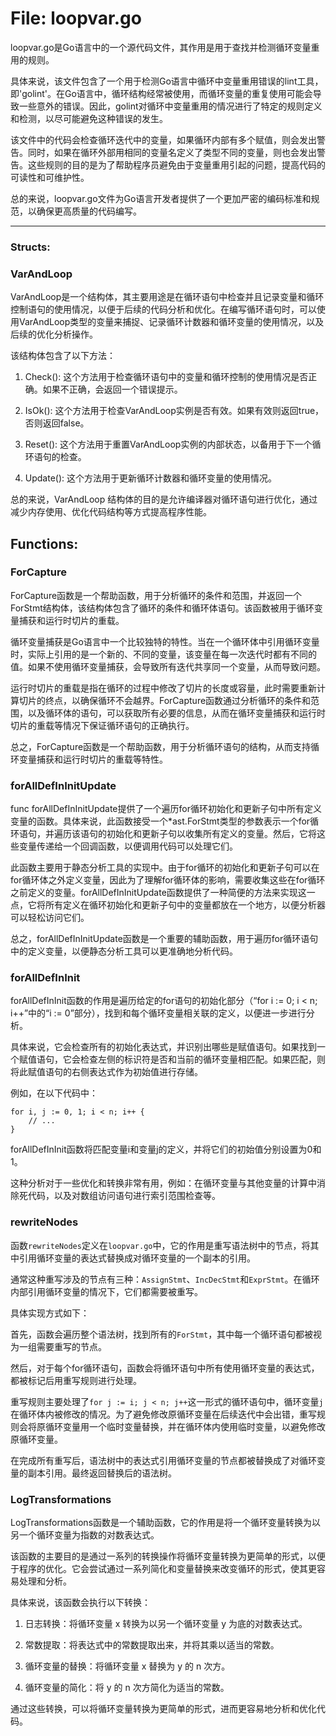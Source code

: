 # File: loopvar.go

loopvar.go是Go语言中的一个源代码文件，其作用是用于查找并检测循环变量重用的规则。

具体来说，该文件包含了一个用于检测Go语言中循环中变量重用错误的lint工具，即'golint'。在Go语言中，循环结构经常被使用，而循环变量的重复使用可能会导致一些意外的错误。因此，golint对循环中变量重用的情况进行了特定的规则定义和检测，以尽可能避免这种错误的发生。

该文件中的代码会检查循环迭代中的变量，如果循环内部有多个赋值，则会发出警告。同时，如果在循环外部用相同的变量名定义了类型不同的变量，则也会发出警告。这些规则的目的是为了帮助程序员避免由于变量重用引起的问题，提高代码的可读性和可维护性。

总的来说，loopvar.go文件为Go语言开发者提供了一个更加严密的编码标准和规范，以确保更高质量的代码编写。




---

### Structs:

### VarAndLoop

VarAndLoop是一个结构体，其主要用途是在循环语句中检查并且记录变量和循环控制语句的使用情况，以便于后续的代码分析和优化。在编写循环语句时，可以使用VarAndLoop类型的变量来捕捉、记录循环计数器和循环变量的使用情况，以及后续的优化分析操作。

该结构体包含了以下方法：

1. Check(): 这个方法用于检查循环语句中的变量和循环控制的使用情况是否正确。如果不正确，会返回一个错误提示。

2. IsOk(): 这个方法用于检查VarAndLoop实例是否有效。如果有效则返回true，否则返回false。

3. Reset(): 这个方法用于重置VarAndLoop实例的内部状态，以备用于下一个循环语句的检查。

4. Update(): 这个方法用于更新循环计数器和循环变量的使用情况。

总的来说，VarAndLoop 结构体的目的是允许编译器对循环语句进行优化，通过减少内存使用、优化代码结构等方式提高程序性能。



## Functions:

### ForCapture

ForCapture函数是一个帮助函数，用于分析循环的条件和范围，并返回一个ForStmt结构体，该结构体包含了循环的条件和循环体语句。该函数被用于循环变量捕获和运行时切片的重载。

循环变量捕获是Go语言中一个比较独特的特性。当在一个循环体中引用循环变量时，实际上引用的是一个新的、不同的变量，该变量在每一次迭代时都有不同的值。如果不使用循环变量捕获，会导致所有迭代共享同一个变量，从而导致问题。

运行时切片的重载是指在循环的过程中修改了切片的长度或容量，此时需要重新计算切片的终点，以确保循环不会越界。ForCapture函数通过分析循环的条件和范围，以及循环体的语句，可以获取所有必要的信息，从而在循环变量捕获和运行时切片的重载等情况下保证循环语句的正确执行。

总之，ForCapture函数是一个帮助函数，用于分析循环语句的结构，从而支持循环变量捕获和运行时切片的重载等特性。



### forAllDefInInitUpdate

func forAllDefInInitUpdate提供了一个遍历for循环初始化和更新子句中所有定义变量的函数。具体来说，此函数接受一个*ast.ForStmt类型的参数表示一个for循环语句，并遍历该语句的初始化和更新子句以收集所有定义的变量。然后，它将这些变量传递给一个回调函数，以便调用代码可以处理它们。

此函数主要用于静态分析工具的实现中。由于for循环的初始化和更新子句可以在for循环体之外定义变量，因此为了理解for循环体的影响，需要收集这些在for循环之前定义的变量。forAllDefInInitUpdate函数提供了一种简便的方法来实现这一点，它将所有定义在循环初始化和更新子句中的变量都放在一个地方，以便分析器可以轻松访问它们。

总之，forAllDefInInitUpdate函数是一个重要的辅助函数，用于遍历for循环语句中的定义变量，以便静态分析工具可以更准确地分析代码。



### forAllDefInInit

forAllDefInInit函数的作用是遍历给定的for语句的初始化部分（“for i := 0; i < n; i++”中的“i := 0”部分），找到和每个循环变量相关联的定义，以便进一步进行分析。

具体来说，它会检查所有的初始化表达式，并识别出哪些是赋值语句。如果找到一个赋值语句，它会检查左侧的标识符是否和当前的循环变量相匹配。如果匹配，则将此赋值语句的右侧表达式作为初始值进行存储。

例如，在以下代码中：

```
for i, j := 0, 1; i < n; i++ {
    // ...
}
```

forAllDefInInit函数将匹配变量i和变量j的定义，并将它们的初始值分别设置为0和1。

这种分析对于一些优化和转换非常有用，例如：在循环变量与其他变量的计算中消除死代码，以及对数组访问语句进行索引范围检查等。



### rewriteNodes

函数`rewriteNodes`定义在`loopvar.go`中，它的作用是重写语法树中的节点，将其中引用循环变量的表达式替换成对循环变量的一个副本的引用。

通常这种重写涉及的节点有三种：`AssignStmt`、`IncDecStmt`和`ExprStmt`。在循环内部引用循环变量的情况下，它们都需要被重写。

具体实现方式如下：

首先，函数会遍历整个语法树，找到所有的`ForStmt`，其中每一个循环语句都被视为一组需要重写的节点。

然后，对于每个for循环语句，函数会将循环语句中所有使用循环变量的表达式，都被标记后用重写规则进行处理。

重写规则主要处理了`for j := i; j < n; j++`这一形式的循环语句中，循环变量`j`在循环体内被修改的情况。为了避免修改原循环变量在后续迭代中会出错，重写规则会将原循环变量用一个临时变量替换，并在循环体内使用临时变量，以避免修改原循环变量。

在完成所有重写后，语法树中的表达式引用循环变量的节点都被替换成了对循环变量的副本引用。最终返回替换后的语法树。



### LogTransformations

LogTransformations函数是一个辅助函数，它的作用是将一个循环变量转换为以另一个循环变量为指数的对数表达式。

该函数的主要目的是通过一系列的转换操作将循环变量转换为更简单的形式，以便于程序的优化。它会尝试通过一系列简化和变量替换来改变循环的形式，使其更容易处理和分析。

具体来说，该函数会执行以下转换：

1. 日志转换：将循环变量 x 转换为以另一个循环变量 y 为底的对数表达式。

2. 常数提取：将表达式中的常数提取出来，并将其乘以适当的常数。

3. 循环变量的替换：将循环变量 x 替换为 y 的 n 次方。

4. 循环变量的简化：将 y 的 n 次方简化为适当的常数。

通过这些转换，可以将循环变量转换为更简单的形式，进而更容易地分析和优化代码。



